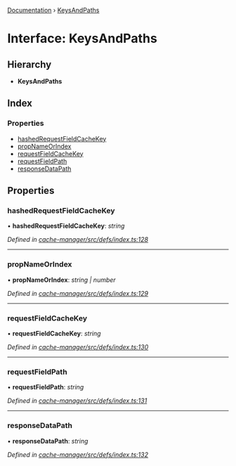 [Documentation](../README.md) › [KeysAndPaths](keysandpaths.md)

# Interface: KeysAndPaths

## Hierarchy

* **KeysAndPaths**

## Index

### Properties

* [hashedRequestFieldCacheKey](keysandpaths.md#hashedrequestfieldcachekey)
* [propNameOrIndex](keysandpaths.md#propnameorindex)
* [requestFieldCacheKey](keysandpaths.md#requestfieldcachekey)
* [requestFieldPath](keysandpaths.md#requestfieldpath)
* [responseDataPath](keysandpaths.md#responsedatapath)

## Properties

###  hashedRequestFieldCacheKey

• **hashedRequestFieldCacheKey**: *string*

*Defined in [cache-manager/src/defs/index.ts:128](https://github.com/badbatch/graphql-box/blob/5221a9e/packages/cache-manager/src/defs/index.ts#L128)*

___

###  propNameOrIndex

• **propNameOrIndex**: *string | number*

*Defined in [cache-manager/src/defs/index.ts:129](https://github.com/badbatch/graphql-box/blob/5221a9e/packages/cache-manager/src/defs/index.ts#L129)*

___

###  requestFieldCacheKey

• **requestFieldCacheKey**: *string*

*Defined in [cache-manager/src/defs/index.ts:130](https://github.com/badbatch/graphql-box/blob/5221a9e/packages/cache-manager/src/defs/index.ts#L130)*

___

###  requestFieldPath

• **requestFieldPath**: *string*

*Defined in [cache-manager/src/defs/index.ts:131](https://github.com/badbatch/graphql-box/blob/5221a9e/packages/cache-manager/src/defs/index.ts#L131)*

___

###  responseDataPath

• **responseDataPath**: *string*

*Defined in [cache-manager/src/defs/index.ts:132](https://github.com/badbatch/graphql-box/blob/5221a9e/packages/cache-manager/src/defs/index.ts#L132)*
